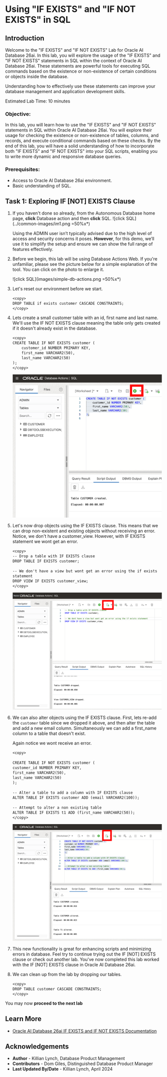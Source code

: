 # Using "IF EXISTS" and "IF NOT EXISTS" in SQL 

## Introduction

Welcome to the "IF EXISTS" and "IF NOT EXISTS" Lab for Oracle AI Database 26ai. In this lab, you will explore the usage of the "IF EXISTS" and "IF NOT EXISTS" statements in SQL within the context of Oracle AI Database 26ai. These statements are powerful tools for executing SQL commands based on the existence or non-existence of certain conditions or objects inside the database.

Understanding how to effectively use these statements can improve your database management and application development skills.

Estimated Lab Time: 10 minutes

### Objective:
In this lab, you will learn how to use the "IF EXISTS" and "IF NOT EXISTS" statements in SQL within Oracle AI Database 26ai. You will explore their usage for checking the existence or non-existence of tables, columns, and records, and execute conditional commands based on these checks. By the end of this lab, you will have a solid understanding of how to incorporate both "IF EXISTS" and "IF NOT EXISTS" into your SQL scripts, enabling you to write more dynamic and responsive database queries.

### Prerequisites:
- Access to Oracle AI Database 26ai environment.
- Basic understanding of SQL.

## Task 1: Exploring IF [NOT] EXISTS Clause

1. If you haven't done so already, from the Autonomous Database home page, **click** Database action and then **click** SQL.
    ![click SQL](../common-images/im1.png =50%x*)

    Using the ADMIN user isn’t typically advised due to the high level of access and security concerns it poses. **However**, for this demo, we’ll use it to simplify the setup and ensure we can show the full range of features effectively. 

2. Before we begin, this lab will be using Database Actions Web. If you're unfamiliar, please see the picture below for a simple explanation of the tool. You can click on the photo to enlarge it.

    ![click SQL](images/simple-db-actions.png =50%x*)

2. Let's reset our environment before we start.
    
    ```
    <copy>
    DROP TABLE if exists customer CASCADE CONSTRAINTS;
    </copy>
    ```

2. Lets create a small customer table with an id, first name and last name. We'll use the IF NOT EXISTS clause meaning the table only gets created if it doesn't already exist in the database.

    ```
    <copy>
    CREATE TABLE IF NOT EXISTS customer (
        customer_id NUMBER PRIMARY KEY,
        first_name VARCHAR2(50),
        last_name VARCHAR2(50)
    );
    </copy>
    ```
    ![create a table](images/im2.png " ")

3. Let's now drop objects using the IF EXISTS clause. This means that we can drop non-existent and existing objects without receiving an error. Notice, we don't have a customer_view. However, with IF EXISTS statement we wont get an error.

    ```
    <copy>
    -- Drop a table with IF EXISTS clause
    DROP TABLE IF EXISTS customer;

    -- We don't have a view but wont get an error using the if exists statement
    DROP VIEW IF EXISTS customer_view;
    </copy>
    ```
    ![drop table](images/im3.png " ")

4. We can also alter objects using the IF EXISTS clause. First, lets re-add the `customer` table since we dropped it above, and then alter the table and add a new email column. Simultaneously we can add a first_name column to a table that doesn't exist. 

    Again notice we wont receive an error. 

    ```
    <copy>

    CREATE TABLE IF NOT EXISTS customer (
    customer_id NUMBER PRIMARY KEY,
    first_name VARCHAR2(50),
    last_name VARCHAR2(50)
    );

    -- Alter a table to add a column with IF EXISTS clause
    ALTER TABLE IF EXISTS customer ADD (email VARCHAR2(100));

    -- Attempt to alter a non existing table 
    ALTER TABLE IF EXISTS t1 ADD (first_name VARCHAR2(50));
    </copy>
    ```
    ![alter table](images/im4.png " ")
 

5. This new functionality is great for enhancing scripts and minimizing errors in database. Feel try to continue trying out the IF [NOT] EXISTS clause or check out another lab. You've now completed this lab worked with the IF [NOT] EXISTS clause in Oracle AI Database 26ai. 

6. We can clean up from the lab by dropping our tables.

    ```
    <copy>
    DROP TABLE customer CASCADE CONSTRAINTS;
    </copy>
    ```
You may now **proceed to the next lab** 

## Learn More

* [Oracle AI Database 26ai IF EXISTS and IF NOT EXISTS Documentation](https://docs.oracle.com/en/database/oracle/oracle-database/23/adfns/sql-processing-for-application-developers.html#GUID-3818B089-D99D-437C-862F-CBD276BDA3F1)

## Acknowledgements
* **Author** - Killian Lynch, Database Product Management
* **Contributors** - Dom Giles, Distinguished Database Product Manager
* **Last Updated By/Date** - Killian Lynch, April 2024
